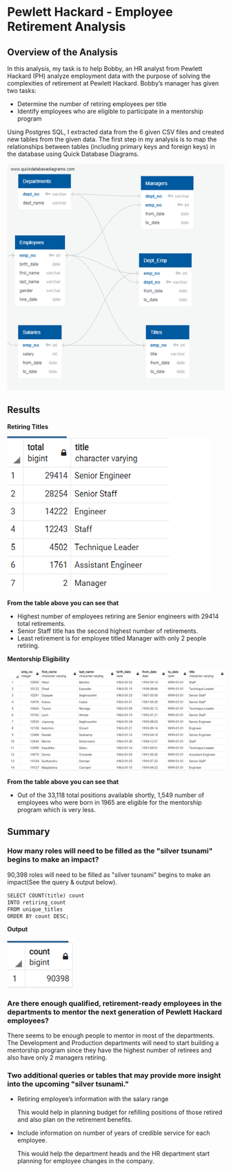 # Pewlett Hackard - Employee Retirement Analysis
## Overview of the Analysis
In this analysis, my task is to help Bobby, an HR analyst from Pewlett Hackard (PH) analyze employment data with the purpose of solving the complexities of retirement at Pewlett Hackard. Bobby’s manager has given two tasks:

-	Determine the number of retiring employees per title
-	Identify employees who are eligible to participate in a mentorship program

Using Postgres SQL, I extracted data from the 6 given CSV files and created new tables from the given data. The first step in my analysis is to map the relationships between tables (including primary keys and foreign keys) in the database using Quick Database Diagrams.

![ EmployeeDB.png]( https://github.com/smj452/Pewlett-Hackard-Analysis/blob/main/Resources/EmployeeDB.png)

## Results

**Retiring Titles**

![ Retiring_titles.png]( https://github.com/smj452/Pewlett-Hackard-Analysis/blob/main/Resources/Retiring_titles.png)

**From the table above you can see that**

-	Highest number of employees retiring are Senior engineers with 29414 total retirements.
-	Senior Staff title has the second highest number of retirements.
-	Least retirement is for employee titled Manager with only 2 people retiring.


**Mentorship Eligibility**

![ Mentorship_eligibility.png]( https://github.com/smj452/Pewlett-Hackard-Analysis/blob/main/Resources/Mentorship_eligibility.png)

**From the table above you can see that**
-	Out of the 33,118 total positions available shortly, 1,549 number of employees who were born in 1965 are eligible for the mentorship program which is very less.

## Summary

### How many roles will need to be filled as the "silver tsunami" begins to make an impact?
90,398 roles will need to be filled as "silver tsunami" begins to make an impact(See the query & output below).
``` 
SELECT COUNT(title) count 
INTO retiring_count
FROM unique_titles
ORDER BY count DESC; 
```
**Output**

![ retiring_count.png]( https://github.com/smj452/Pewlett-Hackard-Analysis/blob/main/Resources/retiring_count.png)

### Are there enough qualified, retirement-ready employees in the departments to mentor the next generation of Pewlett Hackard employees?

There seems to be enough people to mentor in most of the departments. The Development and Production departments will need to start building a mentorship program since they have the highest number of retirees and also have only 2 managers retiring.

### Two additional queries or tables that may provide more insight into the upcoming "silver tsunami."

- Retiring employee’s information with the salary range

  This would help in planning budget for refilling positions of those retired and also plan on the retirement benefits.

- Include information on number of years of credible service for each employee.

  This would help the department heads and the HR department start planning for employee changes in the company.










